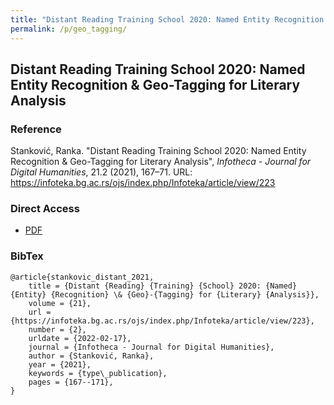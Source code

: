 ```yaml
---
title: "Distant Reading Training School 2020: Named Entity Recognition & Geo-Tagging for Literary Analysis"
permalink: /p/geo_tagging/
---
```


<meta name="citation_title" content="Distant Reading Training School 2020: Named Entity Recognition & Geo-Tagging for Literary Analysis">
<meta name="citation_author" content="Ranka Stanković">
<meta name="citation_publication_date" content="2021">
<meta name="citation_journal_title" content="Infotheca - Journal for Digital Humanities">
<meta name="citation_journal_issue" content="21.2">

## Distant Reading Training School 2020: Named Entity Recognition & Geo-Tagging for Literary Analysis

### Reference

Stanković, Ranka. "Distant Reading Training School 2020: Named Entity Recognition & Geo-Tagging for Literary Analysis", _Infotheca - Journal for Digital Humanities_, 21.2 (2021), 167–71. URL: https://infoteka.bg.ac.rs/ojs/index.php/Infoteka/article/view/223

### Direct Access

- [PDF](https://github.com/distantreading/compendium/blob/main/f/geo_tagging.pdf)

### BibTex

```
@article{stankovic_distant_2021,
	title = {Distant {Reading} {Training} {School} 2020: {Named} {Entity} {Recognition} \& {Geo}-{Tagging} for {Literary} {Analysis}},
	volume = {21},
	url = {https://infoteka.bg.ac.rs/ojs/index.php/Infoteka/article/view/223},
	number = {2},
	urldate = {2022-02-17},
	journal = {Infotheca - Journal for Digital Humanities},
	author = {Stanković, Ranka},
	year = {2021},
	keywords = {type\_publication},
	pages = {167--171},
}

```

<span class='Z3988' title='url_ver=Z39.88-2004&amp;ctx_ver=Z39.88-2004&amp;rfr_id=info%3Asid%2Fzotero.org%3A2&amp;rft_val_fmt=info%3Aofi%2Ffmt%3Akev%3Amtx%3Ajournal&amp;rft.genre=article&amp;rft.atitle=Distant%20Reading%20Training%20School%202020%3A%20Named%20Entity%20Recognition%20%26%20Geo-Tagging%20for%20Literary%20Analysis&amp;rft.jtitle=Infotheca%20-%20Journal%20for%20Digital%20Humanities&amp;rft.volume=21&amp;rft.issue=2&amp;rft.aufirst=Ranka&amp;rft.aulast=Stankovi%C4%87&amp;rft.au=Ranka%20Stankovi%C4%87&amp;rft.date=2021&amp;rft.pages=167-171&amp;rft.spage=167&amp;rft.epage=171'></span>
